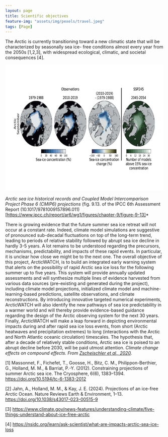 ```yaml
---
layout: page
title: Scientific objectives
feature-img: "assets/img/pexels/travel.jpeg"
tags: [Page]
---
```



The Arctic is currently transitioning toward a new climatic state that will be characterized by seasonally sea ice-
free conditions almost every year from the 2050s [1,2,3], with widespread ecological, climatic, and societal
consequences [4].


<img src="assets/img/ipcc_seaice.png" height = "400px"/>

*Arctic sea ice historical records and Coupled Model Intercomparison Project Phase 6 (CMIP6) projections* (fig. 9.13. of the IPCC 6th Assessment Report (10.1017/9781009157896.011)[https://www.ipcc.ch/report/ar6/wg1/figures/chapter-9/figure-9-13]*


There is growing evidence that the future summer sea ice retreat will not occur at a constant
rate. Indeed, climate model simulations are suggestive of pronounced sub-decadal fluctuations on top of the
long-term trend, leading to periods of relative stability followed by abrupt sea ice decline in hardly 3-5 years.
A lot remains to be understood regarding the precursors, mechanisms, predictability, and impacts of these rapid
events. In particular, it is unclear how close we might be to the next one.
The overall objective of this project, ArcticWATCH, is to build an integrated early warning system that alerts
on the possibility of rapid Arctic sea ice loss for the following summer up to five years. This system will
provide annually updated assessments and will synthesize multiple lines of evidence harvested from various
data sources (pre-existing and generated during the project), including climate model projections, initialized
climate model and machine-learning-based predictions, satellite observations, and climate reconstructions.
By introducing innovative targeted numerical experiments, ArcticWATCH will also identify the new pathways
of sea ice predictability in a warmer world and will thereby provide evidence-based guidance regarding the
design of the Arctic observing system for the next 30 years. Finally, ArcticWATCH will make a leap forward
in depicting environmental impacts during and after rapid sea ice loss events, from short (Arctic heatwaves
and precipitation extremes) to long (interactions with the Arctic and North Atlantic oceanic circulation)
timescales.
The hypothesis that, after a decade of relatively stable conditions, Arctic sea ice is poised to an abrupt decline
before 2030, will be paid utmost attention.
*Climate change effects on compound effects. From [Zscheischler et al., 2020](https://www.nature.com/articles/s43017-020-0060-z).*


[1] Massonnet, F., Fichefet, T., Goosse, H., Bitz, C. M., Philippon-Berthier, G., Holland, M. M., & Barriat, P.-Y. (2012). Constraining projections of summer Arctic sea ice. The Cryosphere, 6(6), 1383–1394. https://doi.org/10.5194/tc-6-1383-2012

[2] Jahn, A., Holland, M. M., & Kay, J. E. (2024). Projections of an ice-free Arctic Ocean. Nature Reviews Earth & Environment, 1–13. https://doi.org/10.1038/s43017-023-00515-9

[3] https://www.climate.gov/news-features/understanding-climate/five-things-understand-about-ice-free-arctic

[4] https://nsidc.org/learn/ask-scientist/what-are-impacts-arctic-sea-ice-loss
